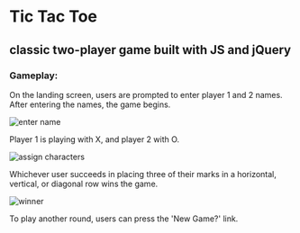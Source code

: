 # Tic Tac Toe

## classic two-player game built with JS and jQuery

### Gameplay:
On the landing screen, users are prompted to enter player 1 and 2 names. After entering the names, the
game begins.

![enter name](https://i.imgur.com/fa6cfkP.jpg?1)

Player 1 is playing with X, and player 2 with O.

![assign characters](https://i.imgur.com/Ee7v3ZE.jpg?1)


Whichever user succeeds in placing three of their marks in a horizontal, vertical, or diagonal row wins the game.

![winner](https://i.imgur.com/MoYCBTG.jpg)

To play another round, users can press the 'New Game?' link.
